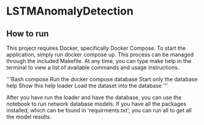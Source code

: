 # LSTMAnomalyDetection
## How to run
This project requires Docker, specifically Docker Compose. To start the application, simply run docker compose up. This process can be managed through the included Makefile. At any time, you can type make help in the terminal to view a list of available commands and usage instructions.

'''Bash
compose                        Run the docker compose
database                       Start only the database
help                           Show this help
loader                         Load the dataset into the database
'''

After you have run the loader and have the database, you can use the notebook to run network database models. If you have all the packages installed, which can be found in 'requirments.txt', you can run all to get all the model results. 